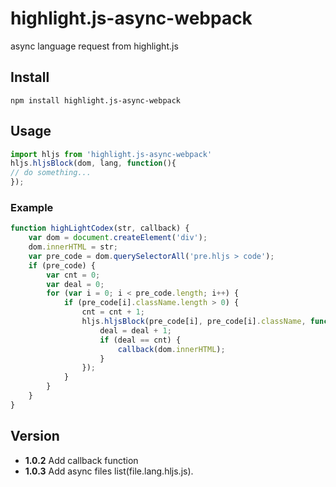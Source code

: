 # highlight.js-async-webpack
async language request from highlight.js
## Install
```shell
npm install highlight.js-async-webpack
```
## Usage
```javascript
import hljs from 'highlight.js-async-webpack'
hljs.hljsBlock(dom, lang, function(){
// do something...
});

```
### Example
```javascript
function highLightCodex(str, callback) {
    var dom = document.createElement('div');
    dom.innerHTML = str;
    var pre_code = dom.querySelectorAll('pre.hljs > code');
    if (pre_code) {
        var cnt = 0;
        var deal = 0;
        for (var i = 0; i < pre_code.length; i++) {
            if (pre_code[i].className.length > 0) {
                cnt = cnt + 1;
                hljs.hljsBlock(pre_code[i], pre_code[i].className, function() {
                    deal = deal + 1;
                    if (deal == cnt) {
                        callback(dom.innerHTML);
                    }
                });
            }
        }
    }
}
```
## Version
+ **1.0.2** Add callback function
+ **1.0.3** Add async files list(file.lang.hljs.js).
